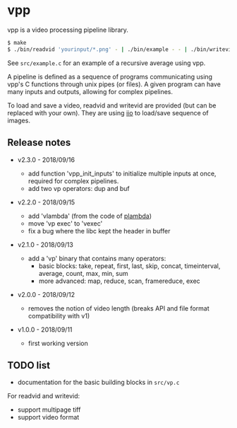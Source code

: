 vpp
===

vpp is a video processing pipeline library.

```sh
$ make
$ ./bin/readvid 'yourinput/*.png' - | ./bin/example - - | ./bin/writevid - output/%03d.tif
```

See `src/example.c` for an example of a recursive average using vpp.

A pipeline is defined as a sequence of programs communicating using vpp's C functions through unix pipes (or files).
A given program can have many inputs and outputs, allowing for complex pipelines.

To load and save a video, readvid and writevid are provided (but can be replaced with your own). They are using [iio](https://github.com/mnhrdt/iio) to load/save sequence of images.




Release notes
-------------

* v2.3.0 - 2018/09/16
	* add function 'vpp_init_inputs' to initialize multiple inputs at once, required for complex pipelines.
	* add two vp operators: dup and buf

* v2.2.0 - 2018/09/15
	* add 'vlambda' (from the code of [plambda](https://github.com/mnhrdt/imscript))
	* move 'vp exec' to 'vexec'
	* fix a bug where the libc kept the header in buffer
	
* v2.1.0 - 2018/09/13
	* add a 'vp' binary that contains many operators:
		* basic blocks: take, repeat, first, last, skip, concat, timeinterval, average, count, max, min, sum
		* more advanced: map, reduce, scan, framereduce, exec

* v2.0.0 - 2018/09/12
	* removes the notion of video length (breaks API and file format compatibility with v1)

* v1.0.0 - 2018/09/11
	* first working version


TODO list
---------

* documentation for the basic building blocks in `src/vp.c`

For readvid and writevid:

* support multipage tiff
* support video format
